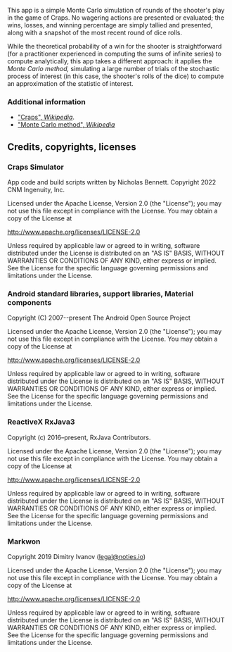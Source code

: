 This app is a simple Monte Carlo simulation of rounds of the shooter's play in the game of Craps. No wagering actions are presented or evaluated; the wins, losses, and winning percentage are simply tallied and presented, along with a snapshot of the most recent round of dice rolls.

While the theoretical probability of a win for the shooter is straightforward (for a practitioner experienced in computing the sums of infinite series) to compute analytically, this app takes a different approach: it applies the _Monte Carlo method,_ simulating a large number of trials of the stochastic process of interest (in this case, the shooter's rolls of the dice) to compute an approximation of the statistic of interest.

### Additional information

* ["Craps", _Wikipedia_](https://en.wikipedia.org/wiki/Craps).
* ["Monte Carlo method", _Wikipedia_](https://en.wikipedia.org/wiki/Monte_Carlo_method)

## Credits, copyrights, licenses

### Craps Simulator

App code and build scripts written by Nicholas Bennett. Copyright 2022 CNM Ingenuity, Inc.

Licensed under the Apache License, Version 2.0 (the "License");
you may not use this file except in compliance with the License.
You may obtain a copy of the License at

<http://www.apache.org/licenses/LICENSE-2.0>

Unless required by applicable law or agreed to in writing, software
distributed under the License is distributed on an "AS IS" BASIS,
WITHOUT WARRANTIES OR CONDITIONS OF ANY KIND, either express or implied.
See the License for the specific language governing permissions and
limitations under the License.

### Android standard libraries, support libraries, Material components

Copyright (C) 2007--present The Android Open Source Project

Licensed under the Apache License, Version 2.0 (the "License");
you may not use this file except in compliance with the License.
You may obtain a copy of the License at

<http://www.apache.org/licenses/LICENSE-2.0>

Unless required by applicable law or agreed to in writing, software
distributed under the License is distributed on an "AS IS" BASIS,
WITHOUT WARRANTIES OR CONDITIONS OF ANY KIND, either express or implied.
See the License for the specific language governing permissions and
limitations under the License.

### ReactiveX RxJava3

Copyright (c) 2016&ndash;present, RxJava Contributors.

Licensed under the Apache License, Version 2.0 (the "License");
you may not use this file except in compliance with the License.
You may obtain a copy of the License at

<http://www.apache.org/licenses/LICENSE-2.0>

Unless required by applicable law or agreed to in writing, software
distributed under the License is distributed on an "AS IS" BASIS,
WITHOUT WARRANTIES OR CONDITIONS OF ANY KIND, either express or implied.
See the License for the specific language governing permissions and
limitations under the License.

### Markwon

Copyright 2019 Dimitry Ivanov (legal@noties.io)

Licensed under the Apache License, Version 2.0 (the "License");
you may not use this file except in compliance with the License.
You may obtain a copy of the License at

<http://www.apache.org/licenses/LICENSE-2.0>

Unless required by applicable law or agreed to in writing, software
distributed under the License is distributed on an "AS IS" BASIS,
WITHOUT WARRANTIES OR CONDITIONS OF ANY KIND, either express or implied.
See the License for the specific language governing permissions and
limitations under the License.